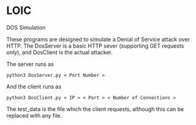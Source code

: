 # LOIC
DOS Simulation

These programs are designed to simulate a Denial of Service attack over HTTP. The DosServer is a basic HTTP sever (supporting GET requests only), and DosClient is the actual attacker. 

The server runs as

    python3 DosServer.py < Port Number >

And the client runs as 

    python3 DosClient.py < IP > < Port > < Number of Connections >


The test_data is the file which the client requests, although this can be replaced with any file.